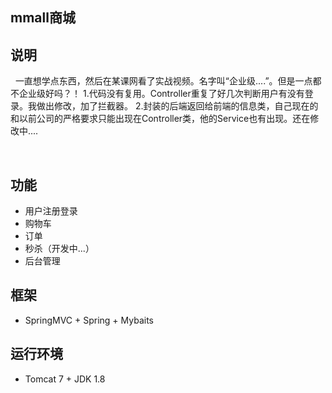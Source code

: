 ## mmall商城 ##

## 说明
   一直想学点东西，然后在某课网看了实战视频。名字叫“企业级....”。但是一点都不企业级好吗？！
   1.代码没有复用。Controller重复了好几次判断用户有没有登录。我做出修改，加了拦截器。
   2.封装的后端返回给前端的信息类，自己现在的和以前公司的严格要求只能出现在Controller类，他的Service也有出现。还在修改中....
   
   
## 功能
   - 用户注册登录
   - 购物车
   - 订单
   - 秒杀（开发中...）
   - 后台管理
## 框架
   - SpringMVC + Spring + Mybaits
## 运行环境
   - Tomcat 7 + JDK 1.8
